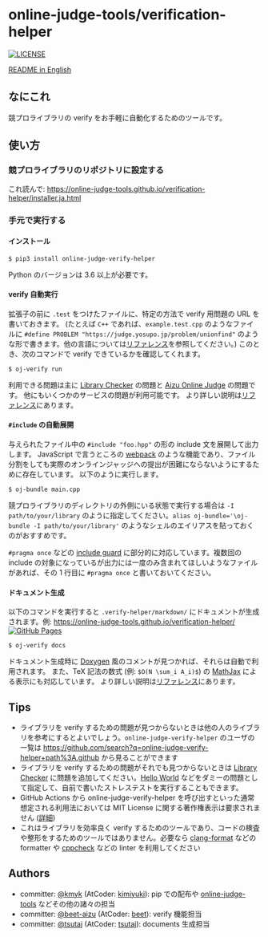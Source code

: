 # online-judge-tools/verification-helper

<!-- [![Actions Status](https://github.com/online-judge-tools/verification-helper/workflows/verify/badge.svg)](https://github.com/kmyk/online-judge-verify-helper/actions) -->
<!-- [![GitHub Pages](https://img.shields.io/static/v1?label=GitHub+Pages&message=+&color=brightgreen&logo=github)](https://online-judge-tools.github.io/verification-helper/) -->
<!-- [![PyPI](https://img.shields.io/pypi/v/online-judge-verify-helper)](https://pypi.org/project/online-judge-verify-helper/) -->
[![LICENSE](https://img.shields.io/pypi/l/online-judge-verify-helper.svg)](https://github.com/online-judge-tools/verification-helper/blob/master/LICENSE)

[README in English](README.md)

## なにこれ

競プロライブラリの verify をお手軽に自動化するためのツールです。

## 使い方

### 競プロライブラリのリポジトリに設定する

これ読んで: <https://online-judge-tools.github.io/verification-helper/installer.ja.html>

### 手元で実行する

#### インストール

``` console
$ pip3 install online-judge-verify-helper
```

Python のバージョンは 3.6 以上が必要です。

#### verify 自動実行

拡張子の前に `.test` をつけたファイルに、特定の方法で verify 用問題の URL を書いておきます。 (たとえば `C++` であれば、`example.test.cpp` のようなファイルに `#define PROBLEM "https://judge.yosupo.jp/problem/unionfind"` のような形で書きます。他の言語については[リファレンス](https://online-judge-tools.github.io/verification-helper/document.ja.html)を参照してください。)
このとき、次のコマンドで verify できているかを確認してくれます。

``` console
$ oj-verify run
```

利用できる問題は主に [Library Checker](https://judge.yosupo.jp/) の問題と [Aizu Online Judge](https://onlinejudge.u-aizu.ac.jp/home) の問題です。
他にもいくつかのサービスの問題が利用可能です。
より詳しい説明は[リファレンス](https://online-judge-tools.github.io/verification-helper/document.ja.html)にあります。

#### `#include` の自動展開

与えられたファイル中の `#include "foo.hpp"` の形の include 文を展開して出力します。
JavaScript で言うところの [webpack](https://webpack.js.org/) のような機能であり、ファイル分割をしても実際のオンラインジャッジへの提出が困難にならないようにするために存在しています。
以下のように実行します。

``` console
$ oj-bundle main.cpp
```

競プロライブラリのディレクトリの外側にいる状態で実行する場合は `-I path/to/your/library` のように指定してください。`alias oj-bundle='\oj-bundle -I path/to/your/library'` のようなシェルのエイリアスを貼っておくのがおすすめです。

`#pragma once` などの [include guard](https://ja.wikibooks.org/wiki/More_C%2B%2B_Idioms/%E3%82%A4%E3%83%B3%E3%82%AF%E3%83%AB%E3%83%BC%E3%83%89%E3%82%AC%E3%83%BC%E3%83%89%E3%83%9E%E3%82%AF%E3%83%AD%28Include_Guard_Macro%29) に部分的に対応しています。複数回の include の対象になっているが出力には一度のみ含まれてほしいようなファイルがあれば、その 1 行目に `#pragma once` と書いておいてください。

#### ドキュメント生成

以下のコマンドを実行すると `.verify-helper/markdown/` にドキュメントが生成されます。例: [https://online-judge-tools.github.io/verification-helper/ ![GitHub Pages](https://img.shields.io/static/v1?label=GitHub+Pages&message=+&color=brightgreen&logo=github)](https://online-judge-tools.github.io/verification-helper/)

``` console
$ oj-verify docs
```

ドキュメント生成時に [Doxygen](http://www.doxygen.jp/) 風のコメントが見つかれば、それらは自動で利用されます。
また、TeX 記法の数式 (例: `$O(N \sum_i A_i)$`) の [MathJax](https://www.mathjax.org/) による表示にも対応しています。
より詳しい説明は[リファレンス](https://online-judge-tools.github.io/verification-helper/document.ja.html)にあります。

## Tips

-   ライブラリを verify するための問題が見つからないときは他の人のライブラリを参考にするとよいでしょう。`online-judge-verify-helper` のユーザの一覧は <https://github.com/search?q=online-judge-verify-helper+path%3A.github> から見ることができます
-   ライブラリを verify するための問題がそれでも見つからないときは [Library Checker](https://judge.yosupo.jp/) に問題を追加してください。[Hello World](http://judge.u-aizu.ac.jp/onlinejudge/description.jsp?id=ITP1_1_A) などをダミーの問題として指定して、自前で書いたストレステストを実行することもできます。
-   GitHub Actions から online-judge-verify-helper を呼び出すといった通常想定される利用法においては MIT License に関する著作権表示は要求されません ([詳細](https://github.com/online-judge-tools/verification-helper/issues/34))
-   これはライブラリを効率良く verify するためのツールであり、コードの検査や整形をするためのツールではありません。必要なら [clang-format](https://clang.llvm.org/docs/ClangFormat.html) などの formatter や [cppcheck](http://cppcheck.sourceforge.net/) などの linter を利用してください

## Authors

-   committer: [@kmyk](https://github.com/kmyk) (AtCoder: [kimiyuki](https://atcoder.jp/users/kimiyuki)): pip での配布や [online-judge-tools](https://github.com/kmyk/online-judge-tools) などその他の諸々の担当
-   committer: [@beet-aizu](https://github.com/beet-aizu) (AtCoder: [beet](https://atcoder.jp/users/beet)): verify 機能担当
-   committer: [@tsutaj](https://github.com/tsutaj) (AtCoder: [tsutaj](https://atcoder.jp/users/tsutaj)): documents 生成担当
